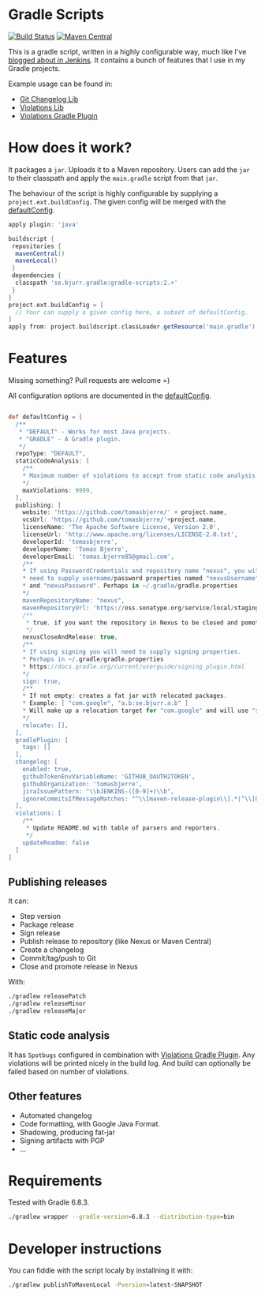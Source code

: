 # Gradle Scripts

[![Build Status](https://travis-ci.org/tomasbjerre/gradle-scripts.svg?branch=master)](https://travis-ci.org/tomasbjerre/gradle-scripts)
[![Maven Central](https://maven-badges.herokuapp.com/maven-central/se.bjurr.gradle/gradle-scripts/badge.svg)](https://search.maven.org/artifact/se.bjurr.gradle/gradle-scripts)

This is a gradle script, written in a highly configurable way, much like I've [blogged about in Jenkins](https://www.jenkins.io/blog/2020/10/21/a-sustainable-pattern-with-shared-library/). It contains a bunch of features that I use in my Gradle projects.

Example usage can be found in:

 * [Git Changelog Lib](https://github.com/tomasbjerre/git-changelog-lib/blob/master/build.gradle)
 * [Violations Lib](https://github.com/tomasbjerre/violations-lib/blob/master/build.gradle)
 * [Violations Gradle Plugin](https://github.com/tomasbjerre/violations-gradle-plugin/blob/master/build.gradle)

# How does it work?

It packages a `jar`. Uploads it to a Maven repository. Users can add the `jar` to their classpath and apply the `main.gradle` script from that `jar`.

The behaviour of the script is highly configurable by supplying a `project.ext.buildConfig`. The given config will be merged with the [defaultConfig](src/main/resources/main.gradle).

```groovy
apply plugin: 'java'

buildscript {
 repositories {
  mavenCentral()
  mavenLocal()
 }
 dependencies {
  classpath 'se.bjurr.gradle:gradle-scripts:2.+'
 }
}
project.ext.buildConfig = [
  // Your can supply a given config here, a subset of defaultConfig.
]
apply from: project.buildscript.classLoader.getResource('main.gradle').toURI()
```

# Features

Missing something? Pull requests are welcome =)

All configuration options are documented in the [defaultConfig](src/main/resources/main.gradle).

<!-- start default config -->
```groovy

def defaultConfig = [
  /**
   * "DEFAULT" - Works for most Java projects.
   * "GRADLE" - A Gradle plugin.
   */
  repoType: "DEFAULT",
  staticCodeAnalysis: [
    /**
    * Maximum number of violations to accept from static code analysis.
    */
    maxViolations: 9999,
  ],
  publishing: [
    website: 'https://github.com/tomasbjerre/' + project.name,
    vcsUrl: 'https://github.com/tomasbjerre/'+project.name,
    licenseName: 'The Apache Software License, Version 2.0',
    licenseUrl: 'http://www.apache.org/licenses/LICENSE-2.0.txt',
    developerId: 'tomasbjerre',
    developerName: 'Tomas Bjerre',
    developerEmail: 'tomas.bjerre85@gmail.com',
    /**
    * If using PasswordCredentials and repository name "nexus", you will
    * need to supply username/password properties named "nexusUsername"
    * and "nexusPassword". Perhaps in ~/.gradle/gradle.properties
    */
    mavenRepositoryName: "nexus",
    mavenRepositoryUrl: 'https://oss.sonatype.org/service/local/staging/deploy/maven2/',
    /**
     * true, if you want the repository in Nexus to be closed and pomoted to Release.
     */
    nexusCloseAndRelease: true,
    /**
    * If using signing you will need to supply signing properties.
    * Perhaps in ~/.gradle/gradle.properties
    * https://docs.gradle.org/current/userguide/signing_plugin.html
    */
    sign: true,
    /**
    * If not empty: creates a fat jar with relocated packages.
    * Example: [ "com.google", "a.b:se.bjurr.a.b" ]
    * Will make up a relocation target for "com.google" and will use "se.bjurr.a.b" as target for "a.b".
    */
    relocate: [],
  ],
  gradlePlugin: [
    tags: []
  ],
  changelog: [
    enabled: true,
    githubTokenEnvVariableName: 'GITHUB_OAUTH2TOKEN',
    githubOrganization: 'tomasbjerre',
    jiraIssuePattern: "\\bJENKINS-([0-9]+)\\b",
    ignoreCommitsIfMessageMatches: "^\\[maven-release-plugin\\].*|^\\[Gradle Release Plugin\\].*|^Merge.*|.*\\[GRADLE SCRIPT\\].*"
  ],
  violations: [
    /**
     * Update README.md with table of parsers and reporters.
     */
    updateReadme: false
  ]
]

```
<!-- end default config -->
## Publishing releases

It can:

 * Step version
 * Package release
 * Sign release
 * Publish release to repository (like Nexus or Maven Central)
 * Create a changelog
 * Commit/tag/push to Git
 * Close and promote release in Nexus

With:

```sh
./gradlew releasePatch
./gradlew releaseMinor
./gradlew releaseMajor
```

## Static code analysis

It has `Spotbugs` configured in combination with [Violations Gradle Plugin](https://github.com/tomasbjerre/violations-gradle-plugin). Any violations will be printed nicely in the build log. And build can optionally be failed based on number of violations.

## Other features

 * Automated changelog
 * Code formatting, with Google Java Format.
 * Shadowing, producing fat-jar
 * Signing artifacts with PGP
 * ...

# Requirements

Tested with Gradle 6.8.3.

```sh
./gradlew wrapper --gradle-version=6.8.3 --distribution-type=bin
```

# Developer instructions

You can fiddle with the script localy by installning it with:

```sh
./gradlew publishToMavenLocal -Pversion=latest-SNAPSHOT
```

